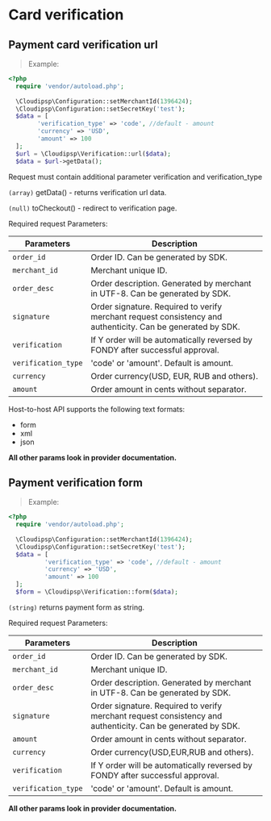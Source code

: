 # Card verification

## Payment card verification url

> Example:

```php
<?php
  require 'vendor/autoload.php';
  
  \Cloudipsp\Configuration::setMerchantId(1396424);
  \Cloudipsp\Configuration::setSecretKey('test');
  $data = [
        'verification_type' => 'code', //default - amount
        'currency' => 'USD',
        'amount' => 100
  ];
  $url = \Cloudipsp\Verification::url($data);
  $data = $url->getData();
```
Request must contain additional parameter verification and verification_type

```(array)``` <span class="green">getData()</span> - returns verification url data.

```(null)``` <span class="green">toCheckout()</span> - redirect to verification page.

Required request Parameters:

Parameters      | Description                                                                                      
----------------|-------------------------------------------------------------------------------------------------------
```order_id```        | Order ID. Can be generated by SDK.                                                               
```merchant_id```     | Merchant unique ID.                                           
```order_desc```      | Order description. Generated by merchant in UTF-8. Can be generated by SDK.                       
```signature```       | Order signature. Required to verify merchant request consistency and authenticity. Can be generated by SDK.
```verification```	        | If Y order will be automatically reversed by FONDY after successful approval.
```verification_type```	        | 'code' or 'amount'. Default is amount.
```currency```     | Order currency(USD, EUR, RUB and others).
```amount```	        | Order amount in cents without separator. 


Host-to-host API supports the following text formats:

* form
* xml 
* json

**All other params look in provider documentation.**

## Payment verification form

> Example:

```php
<?php
  require 'vendor/autoload.php';
  
  \Cloudipsp\Configuration::setMerchantId(1396424);
  \Cloudipsp\Configuration::setSecretKey('test');
  $data = [
          'verification_type' => 'code', //default - amount
          'currency' => 'USD',
          'amount' => 100
  ];
  $form = \Cloudipsp\Verification::form($data);
```

```(string)``` returns payment form as string.

Required request Parameters:

Parameters      | Description                                                                                      
----------------|-------------------------------------------------------------------------------------------------------
```order_id```        | Order ID. Can be generated by SDK.                                                               
```merchant_id```     | Merchant unique ID.                                           
```order_desc```      | Order description. Generated by merchant in UTF-8. Can be generated by SDK.                       
```signature```       | Order signature. Required to verify merchant request consistency and authenticity. Can be generated by SDK.
```amount```	        | Order amount in cents without separator.
```currency```        | Order currency(USD,EUR,RUB and others).
```verification```	        | If Y order will be automatically reversed by FONDY after successful approval.
```verification_type```	        | 'code' or 'amount'. Default is amount. 


**All other params look in provider documentation.**
